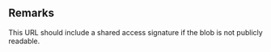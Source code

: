 ## Remarks  
 This URL should include a shared access signature if the blob is not publicly readable.